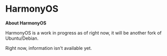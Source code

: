 # HarmonyOS


**About HarmonyOS**

HarmonyOS is a work in progress as of right now, it will be another fork of Ubuntu/Debian. 

Right now, information isn't available yet.
